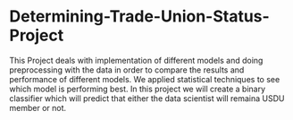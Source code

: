 # Determining-Trade-Union-Status-Project
This Project deals with implementation of different models and doing preprocessing with the data in order to compare the results and performance of different models. We applied statistical techniques to see which model is performing best. In this project we will create a binary classifier which will predict that either the data scientist will remaina USDU member or not.
